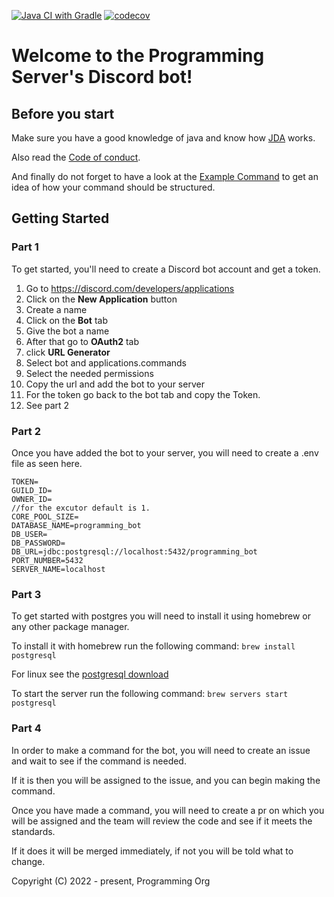 [![Java CI with Gradle](https://github.com/Programming-Org/Programming/actions/workflows/gradle.yml/badge.svg)](https://github.com/Programming-Org/Programming/actions/workflows/gradle.yml)
[![codecov](https://codecov.io/gh/Programming-Org/Programming/branch/main/graph/badge.svg?token=M1KBWF0CDY)](https://codecov.io/gh/Programming-Org/Programming)

# Welcome to the Programming Server's Discord bot!

## Before you start
Make sure you have a good knowledge of java and know how [JDA](https://github.com/DV8FromTheWorld/JDA/) works.

Also read the [Code of conduct](https://github.com/Programming-Org/Programming/blob/main/.github/CODE_OF_CONDUCT.md).

And finally do not forget to have a look at the [Example Command](https://github.com/Programming-Org/Programming/blob/main/src/main/java/io/github/org/programming/commands/ExampleCommand.java) to get an idea of how your command should be structured.
## Getting Started

### Part 1
To get started, you'll need to create a Discord bot account and get a token.

   1. Go to https://discord.com/developers/applications
   2. Click on the **New Application** button
   3. Create a name
   4. Click on the **Bot** tab
   5. Give the bot a name
   6. After that go to **OAuth2** tab
   7. click **URL Generator**
   8. Select bot and applications.commands
   9. Select the needed permissions
   10. Copy the url and add the bot to your server
   11. For the token go back to the bot tab and copy the Token.
   12. See part 2

### Part 2
Once you have added the bot to your server, you will need to create a .env file as seen here.
```env
TOKEN=
GUILD_ID=
OWNER_ID=
//for the excutor default is 1.
CORE_POOL_SIZE=
DATABASE_NAME=programming_bot
DB_USER=
DB_PASSWORD=
DB_URL=jdbc:postgresql://localhost:5432/programming_bot
PORT_NUMBER=5432
SERVER_NAME=localhost
```

### Part 3
To get started with postgres you will need to install it using homebrew or any other package manager.

To install it with homebrew run the following command:
```brew install postgresql```

For linux see the [postgresql download](https://www.postgresql.org/download/linux/)

To start the server run the following command:
```brew servers start postgresql```


### Part 4

In order to make a command for the bot, you will need to create an issue and wait to see if the command is needed.

If it is then you will be assigned to the issue, and you can begin making the command.

Once you have made a command, you will need to create a pr on which you will be assigned and the team will review the code and see if it meets the standards.

If it does it will be merged immediately, if not you will be told what to change.

Copyright (C) 2022 - present, Programming Org

